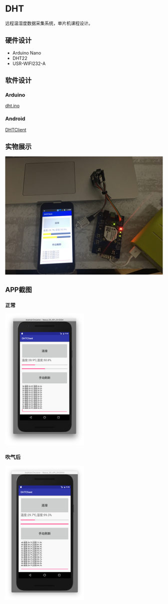 # DHT

远程温湿度数据采集系统，单片机课程设计。

## 硬件设计

* Arduino Nano
* DHT22
* USR-WIFI232-A

## 软件设计

### Arduino

[dht.ino](DHT/dht.ino)

### Android

[DHTClient](DHTClient)

## 实物展示

![实物](https://raw.githubusercontent.com/ypwhs/resources/master/IMG_0857.jpg)

## APP截图

### 正常

<img src="https://raw.githubusercontent.com/ypwhs/resources/master/Snip20160924_5.png" width="50%" >

### 吹气后

<img src="https://raw.githubusercontent.com/ypwhs/resources/master/Snip20160924_6.png" width="50%" >

